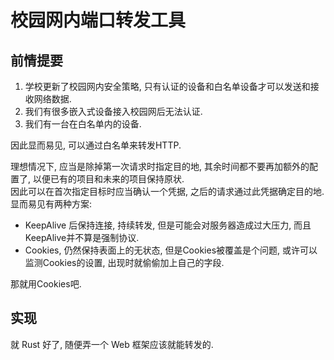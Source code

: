 # 校园网内端口转发工具

## 前情提要
1. 学校更新了校园网内安全策略, 只有认证的设备和白名单设备才可以发送和接收网络数据. 
2. 我们有很多嵌入式设备接入校园网后无法认证. 
3. 我们有一台在白名单内的设备. 

因此显而易见, 可以通过白名单来转发HTTP. 

理想情况下, 应当是除掉第一次请求时指定目的地, 其余时间都不要再加额外的配置了, 以便已有的项目和未来的项目保持原状.  
因此可以在首次指定目标时应当确认一个凭据, 之后的请求通过此凭据确定目的地. 显而易见有两种方案: 
- KeepAlive 后保持连接, 持续转发, 但是可能会对服务器造成过大压力, 而且KeepAlive并不算是强制协议. 
- Cookies, 仍然保持表面上的无状态, 但是Cookies被覆盖是个问题, 或许可以监测Cookies的设置, 出现时就偷偷加上自己的字段. 

那就用Cookies吧. 

## 实现
就 Rust 好了, 随便弄一个 Web 框架应该就能转发的. 